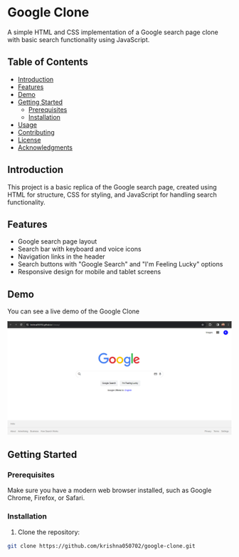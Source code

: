 # Google Clone

A simple HTML and CSS implementation of a Google search page clone with basic search functionality using JavaScript.

## Table of Contents
- [Introduction](#introduction)
- [Features](#features)
- [Demo](#demo)
- [Getting Started](#getting-started)
  - [Prerequisites](#prerequisites)
  - [Installation](#installation)
- [Usage](#usage)
- [Contributing](#contributing)
- [License](#license)
- [Acknowledgments](#acknowledgments)

## Introduction

This project is a basic replica of the Google search page, created using HTML for structure, CSS for styling, and JavaScript for handling search functionality.

## Features

- Google search page layout
- Search bar with keyboard and voice icons
- Navigation links in the header
- Search buttons with "Google Search" and "I'm Feeling Lucky" options
- Responsive design for mobile and tablet screens

## Demo

You can see a live demo of the Google Clone

![Google Clone Screenshot](./images/demo.png)

## Getting Started

### Prerequisites

Make sure you have a modern web browser installed, such as Google Chrome, Firefox, or Safari.

### Installation

1. Clone the repository:

```bash
git clone https://github.com/krishna050702/google-clone.git
